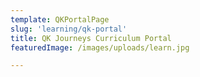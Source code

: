 ```yaml
---
template: QKPortalPage
slug: 'learning/qk-portal'
title: QK Journeys Curriculum Portal
featuredImage: /images/uploads/learn.jpg

---
```

